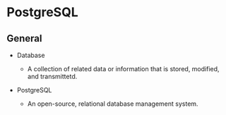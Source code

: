 # PostgreSQL

## General

- Database
  - A collection of related data or information that is stored, modified, and transmittetd.

- PostgreSQL 
  - An open-source, relational database management system.
  
